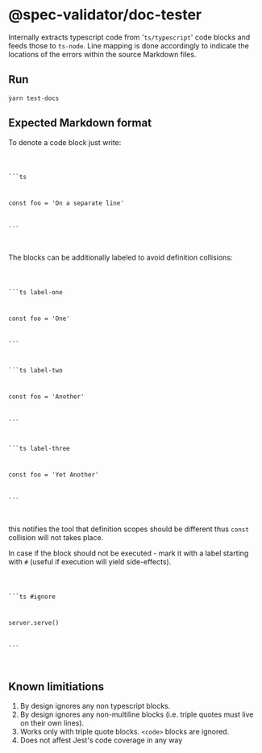 # @spec-validator/doc-tester

Internally extracts typescript code from '`ts/typescript`' code
blocks and feeds those to `ts-node`. Line mapping is done accordingly
to indicate the locations of the errors within the source
Markdown files.

## Run

`ỳarn test-docs`

## Expected Markdown format

To denote a code block just write:

<code>

\```ts

const foo = 'On a separate line'

\```

</code>

The blocks can be additionally labeled to avoid definition collisions:

<code>

\```ts label-one

const foo = 'One'

\```

\```ts label-two

const foo = 'Another'

\```

\```ts label-three

const foo = 'Yet Another'

\```

</code>

this notifies the tool that definition scopes should be different thus
`const` collision will not takes place.

In case if the block should not be executed - mark it with a label
starting with `#` (useful if execution will yield side-effects).

<code>

\```ts #ignore

server.serve()

\```

</code>

## Known limitiations

1. By design ignores any non typescript blocks.
1. By design ignores any non-multiline blocks (i.e. triple quotes must live on their own lines).
1. Works only with triple quote blocks. `<code>` blocks are ignored.
1. Does not affest Jest's code coverage in any way
